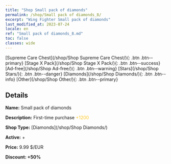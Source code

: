 ```yaml
---
title: "Shop Small pack of diamonds"
permalink: /shop/Small pack of diamonds_8/
excerpt: "Wing Fighter Small pack of diamonds"
last_modified_at: 2023-07-24
locale: en
ref: "Small pack of diamonds_8.md"
toc: false
classes: wide
---
```



  [Supreme Care Chest](/shop/Shop Supreme Care Chest/){: .btn .btn--primary}   [Stage X Pack](/shop/Shop Stage X Pack/){: .btn .btn--success}   [Ad-free](/shop/Shop Ad-free/){: .btn .btn--warning}   [Stars](/shop/Shop Stars/){: .btn .btn--danger}   [Diamonds](/shop/Shop Diamonds/){: .btn .btn--info}   [Other](/shop/Shop Other/){: .btn .btn--primary} 

## Details

 **Name:** Small pack of diamonds 

 **Description:** First-time purchase <span style="color: #FFC926">+1200</span><br/><span style="color: #ffffff;"></span>

 **Shop Type:** [Diamonds](/shop/Shop Diamonds/)

 **Active:** + 

 **Price:** 9.99 $/EUR 

 **Discount: +50%** 



